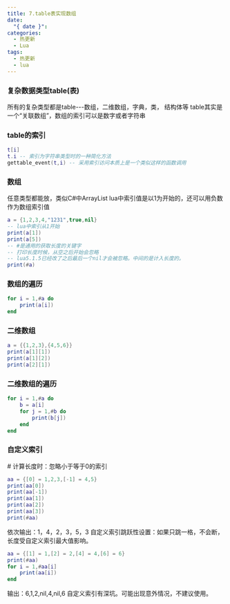 ```yaml
---
title: 7.table表实现数组
date:
  "{ date }": 
categories:
  - 热更新
  - Lua
tags:
  - 热更新
  - lua
---
```


### 复杂数据类型table(表)
所有的复杂类型都是table---数组，二维数组，字典，类，
结构体等
table其实是一个“关联数组”，数组的索引可以是数字或者字符串
### table的索引
```lua
t[i]
t.i -- 索引为字符串类型时的一种简化方法
gettable_event(t,i) -- 采用索引访问本质上是一个类似这样的函数调用
```

### 数组
任意类型都能放，类似C#中ArrayList
lua中索引值是以1为开始的，还可以用负数作为数组索引值
```lua
a = {1,2,3,4,"1231",true,nil}
-- lua中索引从1开始
print(a[1])
print(a[5])
-- #是通用的获取长度的关键字
-- 打印长度时候，从空之后开始会忽略
-- lua5.1.5已经改了之后最后一个nil才会被忽略。中间的是计入长度的。
print(#a)
```
### 数组的遍历
```LUA
for i = 1,#a do
	print(a[i])
end
```
### 二维数组
```lua 
a = {{1,2,3},{4,5,6}}
print(a[1][1])
print(a[1][2])
print(a[2][1])
```
### 二维数组的遍历
```lua
for i = 1,#a do
	b = a[i]
	for j = 1,#b do
		print(b[j])
	end
end
```
### 自定义索引
\# 计算长度时：忽略小于等于0的索引
```lua
aa = {[0] = 1,2,3,[-1] = 4,5}
print(aa[0])
print(aa[-1])
print(aa[1])
print(aa[2])
print(aa[3])
print(#aa)
```
依次输出：1，4，2，3，5，3
自定义索引跳跃性设置：如果只跳一格，不会断，长度受自定义索引最大值影响。
```lua
aa = {[1] = 1,[2] = 2,[4] = 4,[6] = 6}
print(#aa)
for i = 1,#aa[i]
	print(aa[i])
end
```
输出：6,1,2,nil,4,nil,6
自定义索引有深坑。可能出现意外情况，不建议使用。

